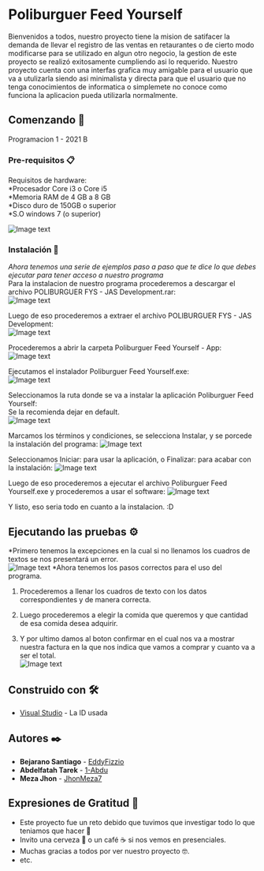 # Poliburguer Feed Yourself

Bienvenidos a todos, nuestro proyecto tiene la mision de satifacer la demanda de llevar el registro de las ventas en retaurantes o de cierto modo modificarse para se utilizado en algun otro negocio, la gestion de este proyecto se realizó exitosamente cumpliendo asi lo requerido.
Nuestro proyecto cuenta con una interfas grafica muy amigable para el usuario que va a utulizarla siendo asi minimalista y directa para que el usuario que no tenga conocimientos de informatica o simplemete no conoce como funciona la aplicacion pueda utilizarla normalmente.
## Comenzando 🚀
Programacion 1 - 2021 B
### Pre-requisitos 📋

Requisitos de hardware:  
*Procesador Core i3 o Core i5  
*Memoria RAM de 4 GB a 8 GB  
*Disco duro de 150GB o superior  
*S.O windows 7 (o superior)


![Image text](https://github.com/EddyFizzio/Poliburguer-feed-yourself/blob/master/img%20pc.jpg)

### Instalación 🔧

_Ahora tenemos una serie de ejemplos paso a paso que te dice lo que debes ejecutar para tener acceso a nuestro programa_  
Para la instalacion de nuestro programa procederemos a descargar el archivo POLIBURGUER FYS - JAS Development.rar:  
![Image text](https://github.com/EddyFizzio/Poliburguer-feed-yourself/blob/master/Instalador%201.jpg)

Luego de eso procederemos a extraer el archivo POLIBURGUER FYS - JAS Development:  
![Image text](https://github.com/EddyFizzio/Poliburguer-feed-yourself/blob/master/Instalador%202.jpg)

Procederemos a abrir la carpeta Poliburguer Feed Yourself - App:  
![Image text](https://github.com/EddyFizzio/Poliburguer-feed-yourself/blob/master/Instalador%203.jpg)

Ejecutamos el instalador Poliburguer Feed Yourself.exe:  
![Image text](https://github.com/EddyFizzio/Poliburguer-feed-yourself/blob/master/Instalador%204.jpg)

Seleccionamos la ruta donde se va a instalar la aplicación Poliburguer Feed Yourself:  
Se la recomienda dejar en default.  
![Image text](https://github.com/EddyFizzio/Poliburguer-feed-yourself/blob/master/Instalador%205.jpg)

Marcamos los términos y condiciones, se selecciona Instalar, y se porcede la instalación del programa:
![Image text](https://github.com/EddyFizzio/Poliburguer-feed-yourself/blob/master/Instalador%206.jpg)

Seleccionamos Iniciar: para usar la aplicación, o Finalizar: para acabar con la instalación:
![Image text](https://github.com/EddyFizzio/Poliburguer-feed-yourself/blob/master/Instalador%207.jpg)

Luego de eso procederemos a ejecutar el archivo Poliburguer Feed Yourself.exe y procederemos a usar el software:
![Image text](https://github.com/EddyFizzio/Poliburguer-feed-yourself/blob/master/inst%203.jpg)  

Y listo, eso seria todo en cuanto a la instalacion. :D

## Ejecutando las pruebas ⚙️

*Primero tenemos la excepciones en la cual si no llenamos los cuadros de textos se nos presentará un error.  
![Image text](https://github.com/EddyFizzio/Poliburguer-feed-yourself/blob/master/img%20error.jpg)
*Ahora tenemos los pasos correctos para el uso del programa.  
1. Procederemos a llenar los cuadros de texto con los datos correspondientes y de manera correcta.  

2. Luego procederemos a elegir la comida que queremos y que cantidad de esa comida desea adquirir.  

3. Y por ultimo damos al boton confirmar en el cual nos va a mostrar nuestra factura en la que nos indica que vamos a comprar y cuanto va a ser el total.  
![Image text](https://github.com/EddyFizzio/Poliburguer-feed-yourself/blob/master/img%20correcto.jpg)



## Construido con 🛠️

* [Visual Studio](https://visualstudio.microsoft.com/es/) - La ID usada

## Autores ✒️

* **Bejarano Santiago** - [EddyFizzio](https://github.com/EddyFizzio)
* **Abdelfatah Tarek** - [1-Abdu](https://github.com/1-Abdu)
* **Meza Jhon** - [JhonMeza7](https://github.com/JhonMeza7)

## Expresiones de Gratitud 🎁

* Este proyecto fue un reto debido que tuvimos que investigar todo lo que teniamos que hacer 📢
* Invito una cerveza 🍺 o un café ☕ si nos vemos en presenciales. 
* Muchas gracias a todos por ver nuestro proyecto 🤓.
* etc.

